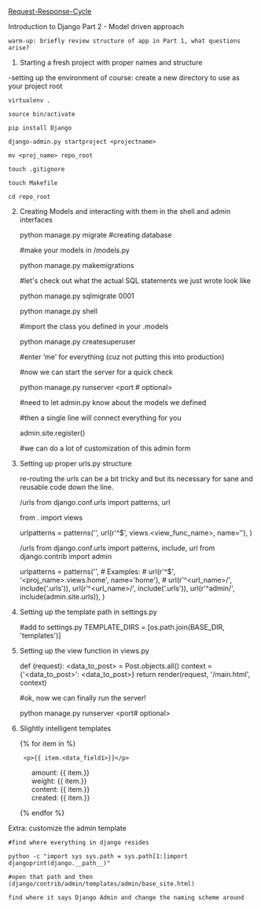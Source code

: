 [Request-Response-Cycle](http://rnevius.github.io/django_request_response_cycle.png)

Introduction to Django Part 2 - Model driven approach 

    warm-up: briefly review structure of app in Part 1, what questions arise?

1. Starting a fresh project with proper names and structure     

    
-setting up the environment of course:
create a new directory to use as your project root

    virtualenv .

    source bin/activate

    pip install Django

    django-admin.py startproject <projectname>

    mv <proj_name> repo_root

    touch .gitignore

    touch Makefile

    cd repo_root

2. Creating Models and interacting with them in the shell and admin interfaces    

    python manage.py migrate  #creating database

    #make your models in <app>/models.py

    python manage.py makemigrations <appname>

    #let's check out what the actual SQL statements we just wrote look like

    python manage.py sqlmigrate <appname> 0001

    python manage.py shell

    #import the class you defined in your <appname>.models

    python manage.py createsuperuser

    #enter ‘me’ for everything (cuz not putting this into production)

    #now we can start the server for a quick check

    python manage.py runserver <port # optional>

    #need to let admin.py know about the models we defined

    #then a single line will connect everything for you

    admin.site.register(<ModelClass>)

    #we can do a lot of customization of this admin form 

3. Setting up proper urls.py structure

    re-routing the urls can be a bit tricky and but its necessary for sane and reusable code down the line.

    <appname>/urls
    from django.conf.urls import patterns, url

    from . import views

    urlpatterns = patterns('',
        url(r'^$', views.<view_func_name>, name=‘<good name>'),
        )

    <appname>/urls
    from django.conf.urls import patterns, include, url
    from django.contrib import admin

    urlpatterns = patterns('',
        # Examples:
        # url(r'^$', ‘<proj_name>.views.home', name='home'),
        # url(r’^<url_name>/', include(‘<appname>.urls')),
        url(r’^<url_name>/', include(‘<appname>.urls')),
        url(r'^admin/', include(admin.site.urls)),
    )

4. Setting up the template path in settings.py     
    
    #add to settings.py
    TEMPLATE_DIRS = [os.path.join(BASE_DIR, 'templates')]

5. Setting up the view function in views.py

    def <view-func-name>(request):
        <data_to_post> = Post.objects.all()
        context = {'<data_to_post>': <data_to_post>}
        return render(request, '<appname>/main.html', context)

    #ok, now we can finally run the server!

    python manage.py runserver <port# optional>

6. Slightly intelligent templates

    <html> 
    <head> 
    <style type="text/css"> 
    ul#list { list-style-type: none; } 
    </style> 
    </head> 

    <body>
    {% for item in <data_to_post> %}
     
        <p>{{ item.<data_field1>}}</p>
    <ul id="list">
        <li>amount: {{ item.<data_field2>}}</li>
        <li>weight: {{ item.<data_field3>}}</li>
        <li>content: {{ item.<data_field4>}}</li>
        <li>created: {{ item.<data_field5>}}</li>
    </ul>

    {% endfor %}

    </body>
</html>

Extra: customize the admin template

    #find where everything in django resides    

    python -c "import sys sys.path = sys.path[1:]import djangoprint(django.__path__)"    

    #open that path and then 
    (django/contrib/admin/templates/admin/base_site.html)

    find where it says Django Admin and change the naming scheme around
 
